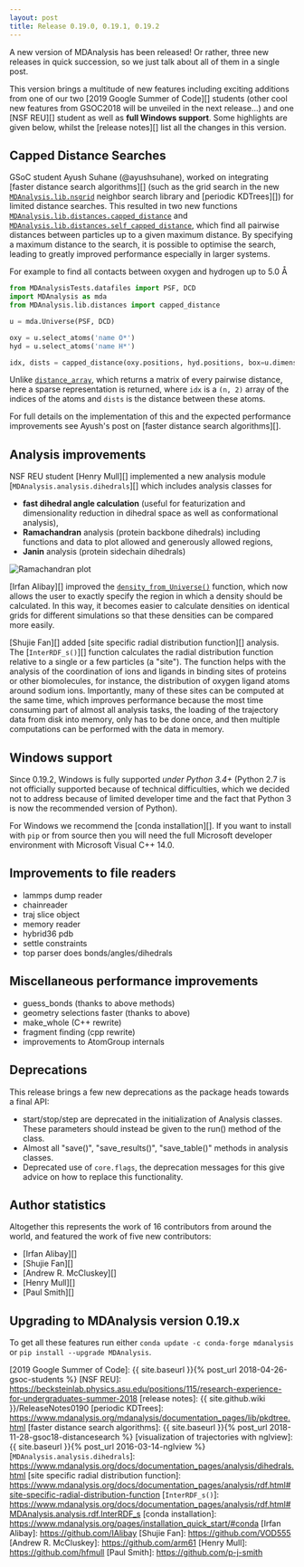 ```yaml
---
layout: post
title: Release 0.19.0, 0.19.1, 0.19.2
---
```


A new version of MDAnalysis has been released! 
Or rather, three new releases in quick succession, so we just talk about all of them in a single post.


This version brings a multitude of new features including exciting additions from one of our two [2019 Google Summer of Code][] students (other cool new features from GSOC2018 will be unveiled in the next release...) and one [NSF REU][] student as well as **full Windows support**.
Some highlights are given below, whilst the [release notes][] list all the changes in this version.

## Capped Distance Searches

GSoC student Ayush Suhane (@ayushsuhane), worked on integrating [faster distance search algorithms][]
(such as the grid search in the new [`MDAnalysis.lib.nsgrid`](https://www.mdanalysis.org/docs/documentation_pages/lib/nsgrid.html) neighbor search library and [periodic KDTrees][]) for limited distance searches.
This resulted in two new functions 
[`MDAnalysis.lib.distances.capped_distance`](https://www.mdanalysis.org/docs/documentation_pages/lib/distances.html#MDAnalysis.lib.distances.capped_distance) and
[`MDAnalysis.lib.distances.self_capped_distance`](https://www.mdanalysis.org/docs/documentation_pages/lib/distances.html#MDAnalysis.lib.distances.self_capped_distance), 
which find all pairwise distances between particles up to a given maximum distance.
By specifying a maximum distance to the search, it is possible to optimise the search,
leading to greatly improved performance especially in larger systems.

For example to find all contacts between oxygen and hydrogen up to 5.0 Å
```python
from MDAnalysisTests.datafiles import PSF, DCD
import MDAnalysis as mda
from MDAnalysis.lib.distances import capped_distance

u = mda.Universe(PSF, DCD)

oxy = u.select_atoms('name O*')
hyd = u.select_atoms('name H*')

idx, dists = capped_distance(oxy.positions, hyd.positions, box=u.dimensions, max_cutoff=5.0)
```
Unlike [`distance_array`](https://www.mdanalysis.org/docs/documentation_pages/lib/distances.html#MDAnalysis.lib.distances.distance_array),
which returns a matrix of every pairwise distance,
here a sparse representation is returned,
where `idx` is a `(n, 2)` array of the indices of the atoms
and `dists` is the distance between these atoms.

For full details on the implementation of this and the expected performance improvements
see Ayush's post on [faster distance search algorithms][].

## Analysis improvements
NSF REU student [Henry Mull][] implemented a new analysis module [`MDAnalysis.analysis.dihedrals`][] which includes analysis classes for
- **fast dihedral angle calculation** (useful for featurization and dimensionality reduction in dihedral space as well as conformational analysis), 
- **Ramachandran** analysis (protein backbone dihedrals) including functions and data to plot allowed and generously allowed regions,
- **Janin** analysis (protein sidechain dihedrals)

![Ramachandran plot](https://www.mdanalysis.org/docs/_images/rama_demo_plot.png)


[Irfan Alibay][] improved the [`density_from_Universe()`](https://www.mdanalysis.org/docs/documentation_pages/analysis/density.html#MDAnalysis.analysis.density.density_from_Universe) function, which now allows the user to exactly specify the region in which a density should be calculated. 
In this way, it becomes easier to calculate densities on identical grids for different simulations so that these densities can be compared more easily.

[Shujie Fan][] added [site specific radial distribution function][] analysis. The [`InterRDF_s()`][] function calculates the radial distribution function relative to a single or a few particles (a "site"). 
The function helps with the analysis of the coordination of ions and ligands in binding sites of proteins or other biomolecules, for instance, the distribution of oxygen ligand atoms around sodium ions. 
Importantly, many of these sites can be computed at the same time, which improves performance because the most time consuming part of almost all analysis tasks, the loading of the trajectory data from disk into memory, only has to be done once, and then multiple computations can be performed with the data in memory.

## Windows support
Since 0.19.2, Windows is fully supported *under Python 3.4+* (Python 2.7 is not officially supported because of technical difficulties, which we decided not to address because of limited developer time and the fact that Python 3 is now the recommended version of Python).

For Windows we recommend the [conda installation][].
If you want to install with `pip` or from source then you will need the full Microsoft developer environment with Microsoft Visual C++ 14.0.

## Improvements to file readers

- lammps dump reader
- chainreader
- traj slice object
- memory reader
- hybrid36 pdb
- settle constraints
- top parser does bonds/angles/dihedrals


## Miscellaneous performance improvements

- guess_bonds (thanks to above methods)
- geometry selections faster (thanks to above)
- make_whole (C++ rewrite)
- fragment finding (cpp rewrite)
- improvements to AtomGroup internals

## Deprecations

This release brings a few new deprecations as the package heads towards a final API:

  * start/stop/step are deprecated in the initialization of Analysis classes.
    These parameters should instead be given to the run() method of the class.
  * Almost all "save()", "save_results()", "save_table()" methods in
    analysis classes.
  * Deprecated use of `core.flags`, the deprecation messages for this give advice
    on how to replace this functionality.

## Author statistics

Altogether this represents the work of 16 contributors from around the world,
and featured the work of five new contributors:
 - [Irfan Alibay][]
 - [Shujie Fan][]
 - [Andrew R. McCluskey][]
 - [Henry Mull][]
 - [Paul Smith][]


## Upgrading to MDAnalysis version 0.19.x

To get all these features run either `conda update -c conda-forge mdanalysis`
or `pip install --upgrade MDAnalysis`.

[2019 Google Summer of Code]: {{ site.baseurl }}{% post_url 2018-04-26-gsoc-students %}
[NSF REU]: https://becksteinlab.physics.asu.edu/positions/115/research-experience-for-undergraduates-summer-2018
[release notes]: {{ site.github.wiki }}/ReleaseNotes0190
[periodic KDTrees]: https://www.mdanalysis.org/mdanalysis/documentation_pages/lib/pkdtree.html
[faster distance search algorithms]: {{ site.baseurl }}{% post_url 2018-11-28-gsoc18-distancesearch %}
[visualization of trajectories with nglview]: {{ site.baseurl }}{% post_url 2016-03-14-nglview %}
[`MDAnalysis.analysis.dihedrals`]: https://www.mdanalysis.org/docs/documentation_pages/analysis/dihedrals.html
[site specific radial distribution function]: https://www.mdanalysis.org/docs/documentation_pages/analysis/rdf.html#site-specific-radial-distribution-function
[`InterRDF_s()`]: https://www.mdanalysis.org/docs/documentation_pages/analysis/rdf.html#MDAnalysis.analysis.rdf.InterRDF_s
[conda installation]: https://www.mdanalysis.org/pages/installation_quick_start/#conda
[Irfan Alibay]: https://github.com/IAlibay
[Shujie Fan]: https://github.com/VOD555
[Andrew R. McCluskey]: https://github.com/arm61
[Henry Mull]: https://github.com/hfmull
[Paul Smith]: https://github.com/p-j-smith

